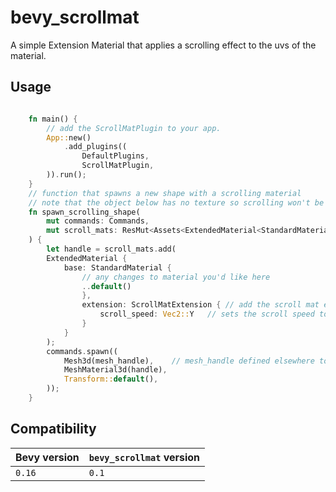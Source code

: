 # bevy_scrollmat

A simple Extension Material that applies a scrolling effect to the uvs of the material.

## Usage

```rust

    fn main() {
        // add the ScrollMatPlugin to your app.
        App::new()
            .add_plugins((
                DefaultPlugins,
                ScrollMatPlugin,
        )).run();
    }
    // function that spawns a new shape with a scrolling material
    // note that the object below has no texture so scrolling won't be visible. For an example, check the examples directory
    fn spawn_scrolling_shape(
        mut commands: Commands,
        mut scroll_mats: ResMut<Assets<ExtendedMaterial<StandardMaterial, ScrollMatExtension>>>,
    ) {
        let handle = scroll_mats.add(
        ExtendedMaterial {
            base: StandardMaterial {
                // any changes to material you'd like here
                ..default()
                },
                extension: ScrollMatExtension { // add the scroll mat extension
                    scroll_speed: Vec2::Y   // sets the scroll speed to (0, 1) per second
                }
            }
        );
        commands.spawn((
            Mesh3d(mesh_handle),    // mesh_handle defined elsewhere to keep things simple
            MeshMaterial3d(handle),
            Transform::default(),
        ));
    }
```

## Compatibility

| Bevy version | `bevy_scrollmat` version |
| :----------- | :----------------------- |
| `0.16`       | `0.1`                    |
